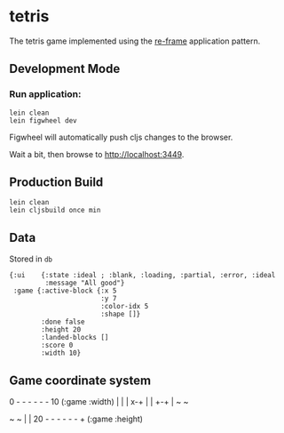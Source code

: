 # tetris

The tetris game implemented using the [re-frame](https://github.com/Day8/re-frame) application pattern.


## Development Mode

### Run application:

```
lein clean
lein figwheel dev
```
Figwheel will automatically push cljs changes to the browser.

Wait a bit, then browse to [http://localhost:3449](http://localhost:3449).


## Production Build

```
lein clean
lein cljsbuild once min
```

## Data

Stored in `db`

~~~
{:ui    {:state :ideal ; :blank, :loading, :partial, :error, :ideal
         :message "All good"} 
 :game {:active-block {:x 5
                       :y 7 
                       :color-idx 5
                       :shape []}
        :done false
        :height 20
        :landed-blocks []
        :score 0
        :width 10}
~~~

## Game coordinate system

0 - - - - - - 10 (:game :width)
|              |
|    x-+       |
|    +-+       |
~              ~

~              ~
|              |
20 - - - - - - +
(:game :height)

